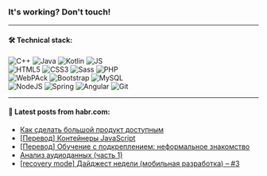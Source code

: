 ### It's working? Don't touch!

---

#### 🛠️ Technical stack:

![C++](https://img.shields.io/badge/C++-informational?logo=c%2B%2B&style=flat&logoColor=white&color=9C033A)
![Java](https://img.shields.io/badge/Java-informational?logo=java&style=flat&logoColor=white&color=007396)
![Kotlin](https://img.shields.io/badge/Kotlin-informational?logo=Kotlin&style=flat&logoColor=white&color=0095D5)
![JS](https://img.shields.io/badge/JS-informational?logo=javaScript&style=flat&logoColor=black&color=F7Df1E) <br>
![HTML5](https://img.shields.io/badge/HTML5-informational?logo=html5&style=flat&logoColor=white&color=E34F26)
![CSS3](https://img.shields.io/badge/CSS3-informational?logo=css3&style=flat&logoColor=white&color=157286)
![Sass](https://img.shields.io/badge/Saas-informational?logo=sass&style=flat&logoColor=white&color=hotpink)
![PHP](https://img.shields.io/badge/PHP-informational?logo=php&style=flat&logoColor=white&color=777BB4) <br>
![WebPAck](https://img.shields.io/badge/WebPack-informational?logo=webPack&style=flat&logoColor=white&color=FF6F00)
![Bootstrap](https://img.shields.io/badge/Bootstrap-informational?logo=Bootstrap&style=flat&logoColor=white&color=7952B3)
![MySQL](https://img.shields.io/badge/MySQL-informational?logo=MySQL&style=flat&logoColor=white&color=00f) <br>
![NodeJS](https://img.shields.io/badge/NodeJS-informational?logo=node.js&style=flat&logoColor=white&color=43853D)
![Spring](https://img.shields.io/badge/Spring-informational?logo=Spring&style=flat&logoColor=white&color=0A9EDC)
![Angular](https://img.shields.io/badge/Vue-informational?logo=vue.js&style=flat&logoColor=white&color=red)
![Git](https://img.shields.io/badge/Git-informational?logo=git&style=flat&logoColor=white&color=darkorange)

___

#### 💬 Latest posts from habr.com:

<!-- BLOG-POST-LIST:START -->
- [Как сделать большой продукт доступным](https://habr.com/ru/post/668268/?utm_source=habrahabr&utm_medium=rss&utm_campaign=668268)
- [[Перевод] Контейнеры JavaScript](https://habr.com/ru/post/668528/?utm_source=habrahabr&utm_medium=rss&utm_campaign=668528)
- [[Перевод] Обучение с подкреплением: неформальное знакомство](https://habr.com/ru/post/667654/?utm_source=habrahabr&utm_medium=rss&utm_campaign=667654)
- [Анализ аудиоданных &lpar;часть 1&rpar;](https://habr.com/ru/post/668518/?utm_source=habrahabr&utm_medium=rss&utm_campaign=668518)
- [[recovery mode] Дайджест недели &lpar;мобильная разработка&rpar; – #3](https://habr.com/ru/post/668482/?utm_source=habrahabr&utm_medium=rss&utm_campaign=668482)
<!-- BLOG-POST-LIST:END -->
